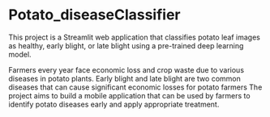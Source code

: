 # Potato_diseaseClassifier

This project is a Streamlit web application that classifies potato leaf images as healthy, early blight, or late blight using a pre-trained deep learning model.


Farmers every year face economic loss and crop waste due to various diseases in potato plants.
Early blight and late blight are two common diseases that can cause significant economic losses for potato farmers
The project aims to build a mobile application that can be used by farmers to identify potato diseases early and apply appropriate treatment. 


